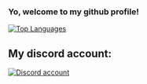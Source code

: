 ### Yo, welcome to my github profile!

[![Top Languages]()](https://github.com/anuraghazra/github-readme-stats)

## My discord account: 
[![Discord account](https://lanyard-profile-readme.vercel.app/api/458542729153085440?&animated=true&borderRadius=30px&idleMessage=Probably%20doing%20something%20else)](https://discord.com/users/458542729153085440)
